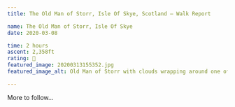 ```yaml
---
title: The Old Man of Storr, Isle Of Skye, Scotland – Walk Report

name: The Old Man of Storr, Isle Of Skye
date: 2020-03-08

time: 2 hours
ascent: 2,358ft
rating: 🥾
featured_image: 20200313155352.jpg
featured_image_alt: Old Man of Storr with clouds wrapping around one of the pinnacles

---
```


More to follow...
